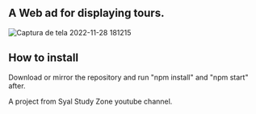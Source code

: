 ## A Web ad for displaying tours.

![Captura de tela 2022-11-28 181215](https://user-images.githubusercontent.com/68788167/204381872-af905df4-8a28-4acd-99bd-bcf8829ecfe9.jpg)


## How to install
Download or mirror the repository and run "npm install" and "npm start" after.

A project from Syal Study Zone youtube channel.
